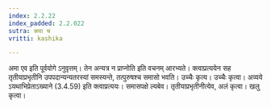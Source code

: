 ```yaml
---
index: 2.2.22
index_padded: 2.2.022
sutra: क्त्वा च
vritti: kashika

---
```

अमा एव इति पूर्वयोगे ऽनुवृत्तम्। तेन अन्यत्र न प्राप्नोति इति वचनम् आरभ्यते। क्त्वाप्रत्ययेन सह तृतीयाप्रभृतीनि उपपदान्यन्यतरस्यां समस्यन्ते, तत्पुरुषश्च समासो भवति। उच्चैः कृत्य। उच्चैः कृत्वा। अव्यये ऽयथाभिप्रेताऽख्याने (3.4.59) इति क्त्वाप्रत्ययः। समासपक्षे ल्यबेव। तृतीयाप्रभृतीनीत्येव, अलं कृत्वा। खलु कृत्वा।